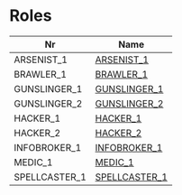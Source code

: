 

# Roles



| Nr | Name | 
|  --  |  --  | 
| ARSENIST_1 | [ARSENIST_1](List/ARSENIST_1.md) | 
| BRAWLER_1 | [BRAWLER_1](List/BRAWLER_1.md) | 
| GUNSLINGER_1 | [GUNSLINGER_1](List/GUNSLINGER_1.md) | 
| GUNSLINGER_2 | [GUNSLINGER_2](List/GUNSLINGER_2.md) | 
| HACKER_1 | [HACKER_1](List/HACKER_1.md) | 
| HACKER_2 | [HACKER_2](List/HACKER_2.md) | 
| INFOBROKER_1 | [INFOBROKER_1](List/INFOBROKER_1.md) | 
| MEDIC_1 | [MEDIC_1](List/MEDIC_1.md) | 
| SPELLCASTER_1 | [SPELLCASTER_1](List/SPELLCASTER_1.md) | 

